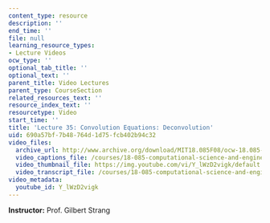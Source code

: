 ```yaml
---
content_type: resource
description: ''
end_time: ''
file: null
learning_resource_types:
- Lecture Videos
ocw_type: ''
optional_tab_title: ''
optional_text: ''
parent_title: Video Lectures
parent_type: CourseSection
related_resources_text: ''
resource_index_text: ''
resourcetype: Video
start_time: ''
title: 'Lecture 35: Convolution Equations: Deconvolution'
uid: 690a57bf-7b48-764d-1d75-fcb402b94c32
video_files:
  archive_url: http://www.archive.org/download/MIT18.085F08/ocw-18.085-f08-lec35_300k.mp4
  video_captions_file: /courses/18-085-computational-science-and-engineering-i-fall-2008/e83265b9f8a65e0994e737c45824d8b7_Y_lWzD2vigk.vtt
  video_thumbnail_file: https://img.youtube.com/vi/Y_lWzD2vigk/default.jpg
  video_transcript_file: /courses/18-085-computational-science-and-engineering-i-fall-2008/a56d9ffb1470f7acf91987c079c883c6_Y_lWzD2vigk.pdf
video_metadata:
  youtube_id: Y_lWzD2vigk
---
```


**Instructor:** Prof. Gilbert Strang



